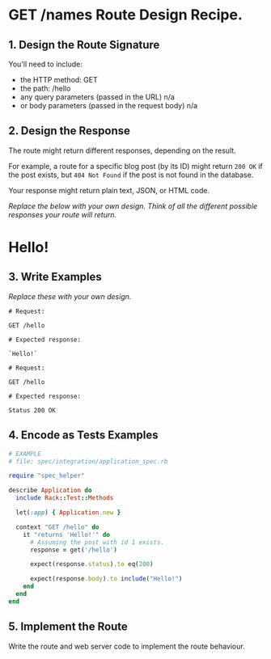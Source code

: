 # GET /names Route Design Recipe.

## 1. Design the Route Signature

You'll need to include:
  * the HTTP method: GET
  * the path: /hello
  * any query parameters (passed in the URL) n/a
  * or body parameters (passed in the request body) n/a

## 2. Design the Response

The route might return different responses, depending on the result.

For example, a route for a specific blog post (by its ID) might return `200 OK` if the post exists, but `404 Not Found` if the post is not found in the database.

Your response might return plain text, JSON, or HTML code. 

_Replace the below with your own design. Think of all the different possible responses your route will return._


<html>
  <head></head>
  <body>
    <h1>Hello!</h1>
  </body>
</html>

## 3. Write Examples

_Replace these with your own design._

```
# Request:

GET /hello

# Expected response:

`Hello!`
```

```
# Request:

GET /hello

# Expected response:

Status 200 OK
```

## 4. Encode as Tests Examples

```ruby
# EXAMPLE
# file: spec/integration/application_spec.rb

require "spec_helper"

describe Application do
  include Rack::Test::Methods

  let(:app) { Application.new }

  context "GET /hello" do
    it "returns 'Hello!'" do
      # Assuming the post with id 1 exists.
      response = get('/hello')

      expect(response.status).to eq(200)

      expect(response.body).to include("Hello!")
    end
  end
end
```

## 5. Implement the Route

Write the route and web server code to implement the route behaviour.